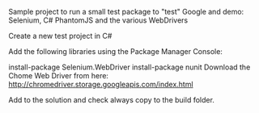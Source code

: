 Sample project to run a small test package to "test" Google and demo: Selenium, C# PhantomJS and the various WebDrivers

Create a new test project in C#

Add the following libraries using the Package Manager Console:

install-package Selenium.WebDriver
install-package nunit
Download the Chome Web Driver from here: http://chromedriver.storage.googleapis.com/index.html

Add to the solution and check always copy to the build folder.
